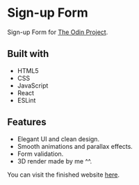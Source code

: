 # Sign-up Form

Sign-up Form for [The Odin Project](https://www.theodinproject.com/).

## Built with

* HTML5
* CSS
* JavaScript
* React
* ESLint

## Features

* Elegant UI and clean design.
* Smooth animations and parallax effects.
* Form validation.
* 3D render made by me ^^.

You can visit the finished website [here](https://nekusu.github.io/sign-up-form/).
